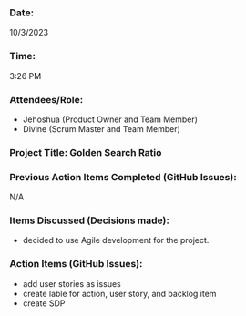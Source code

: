 ### Date:
10/3/2023

### Time:
3:26 PM

### Attendees/Role:
- Jehoshua (Product Owner and Team Member)
- Divine (Scrum Master and Team Member)

### Project Title: Golden Search Ratio

### Previous Action Items Completed (GitHub Issues):
N/A

### Items Discussed (Decisions made):
- decided to use Agile development for the project. 

### Action Items (GitHub Issues):
- add user stories as issues
- create lable for action, user story, and backlog item
- create SDP
